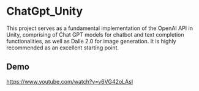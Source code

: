 # ChatGpt_Unity
This project serves as a fundamental implementation of the OpenAI API in Unity, comprising of Chat GPT models for chatbot and text completion functionalities, as well as Dalle 2.0 for image generation. It is highly recommended as an excellent starting point.

## Demo
https://www.youtube.com/watch?v=v6VG42oLAsI

